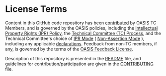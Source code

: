 # License Terms

Content in this GitHub code repository has been [contributed](https://www.oasis-open.org/policies-guidelines/ipr#def-contribution)
by OASIS TC Members, and is governed by the OASIS policies, including the [Intellectual Property Rights (IPR) Policy](https://www.oasis-open.org/policies-guidelines/ipr), 
the [Technical Committee (TC) Process](https://www.oasis-open.org/policies-guidelines/tc-process/), 
and the Technical Committee's choice of [IPR Mode](https://www.oasis-open.org/policies-guidelines/ipr#def-ipr-mode)
( [Non-Assertion Mode](https://www.oasis-open.org/policies-guidelines/ipr#Non-Assertion-Mode) ), 
including any applicable [declarations](https://www.oasis-open.org/committees/openc2/ipr.php). 
Feedback from non-TC members, if any, is governed by the terms of the [OASIS Feedback License](https://www.oasis-open.org/policies-guidelines/ipr#appendixa).

Description of this repository is presented in the [README](https://github.com/oasis-tcs/openc2-ap-ids/blob/master/README.md)
file, and guidelines for contribution/participation are given in the [CONTRIBUTING](https://github.com/oasis-tcs/openc2-ap-ids/blob/master/CONTRIBUTING.md) file.

